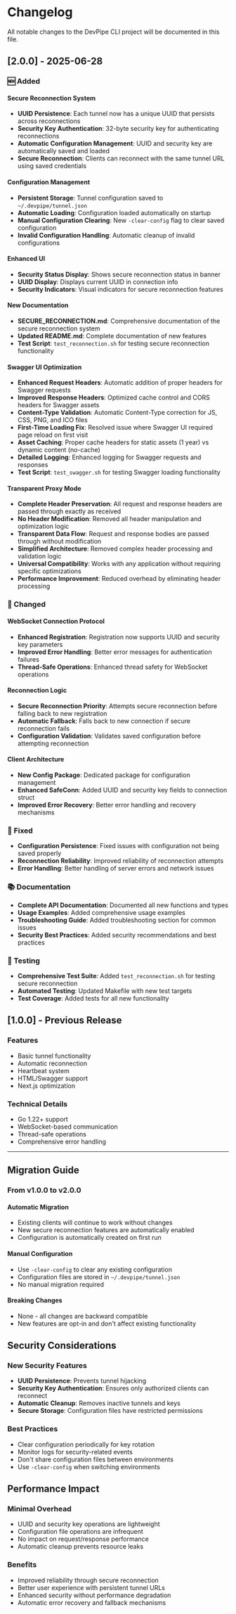 # Changelog

All notable changes to the DevPipe CLI project will be documented in this file.

## [2.0.0] - 2025-06-28

### 🆕 Added

#### Secure Reconnection System
- **UUID Persistence**: Each tunnel now has a unique UUID that persists across reconnections
- **Security Key Authentication**: 32-byte security key for authenticating reconnections
- **Automatic Configuration Management**: UUID and security key are automatically saved and loaded
- **Secure Reconnection**: Clients can reconnect with the same tunnel URL using saved credentials

#### Configuration Management
- **Persistent Storage**: Tunnel configuration saved to `~/.devpipe/tunnel.json`
- **Automatic Loading**: Configuration loaded automatically on startup
- **Manual Configuration Clearing**: New `-clear-config` flag to clear saved configuration
- **Invalid Configuration Handling**: Automatic cleanup of invalid configurations

#### Enhanced UI
- **Security Status Display**: Shows secure reconnection status in banner
- **UUID Display**: Displays current UUID in connection info
- **Security Indicators**: Visual indicators for secure reconnection features

#### New Documentation
- **SECURE_RECONNECTION.md**: Comprehensive documentation of the secure reconnection system
- **Updated README.md**: Complete documentation of new features
- **Test Script**: `test_reconnection.sh` for testing secure reconnection functionality

#### Swagger UI Optimization
- **Enhanced Request Headers**: Automatic addition of proper headers for Swagger requests
- **Improved Response Headers**: Optimized cache control and CORS headers for Swagger assets
- **Content-Type Validation**: Automatic Content-Type correction for JS, CSS, PNG, and ICO files
- **First-Time Loading Fix**: Resolved issue where Swagger UI required page reload on first visit
- **Asset Caching**: Proper cache headers for static assets (1 year) vs dynamic content (no-cache)
- **Detailed Logging**: Enhanced logging for Swagger requests and responses
- **Test Script**: `test_swagger.sh` for testing Swagger loading functionality

#### Transparent Proxy Mode
- **Complete Header Preservation**: All request and response headers are passed through exactly as received
- **No Header Modification**: Removed all header manipulation and optimization logic
- **Transparent Data Flow**: Request and response bodies are passed through without modification
- **Simplified Architecture**: Removed complex header processing and validation logic
- **Universal Compatibility**: Works with any application without requiring specific optimizations
- **Performance Improvement**: Reduced overhead by eliminating header processing

### 🔧 Changed

#### WebSocket Connection Protocol
- **Enhanced Registration**: Registration now supports UUID and security key parameters
- **Improved Error Handling**: Better error messages for authentication failures
- **Thread-Safe Operations**: Enhanced thread safety for WebSocket operations

#### Reconnection Logic
- **Secure Reconnection Priority**: Attempts secure reconnection before falling back to new registration
- **Automatic Fallback**: Falls back to new connection if secure reconnection fails
- **Configuration Validation**: Validates saved configuration before attempting reconnection

#### Client Architecture
- **New Config Package**: Dedicated package for configuration management
- **Enhanced SafeConn**: Added UUID and security key fields to connection struct
- **Improved Error Recovery**: Better error handling and recovery mechanisms

### 🐛 Fixed

- **Configuration Persistence**: Fixed issues with configuration not being saved properly
- **Reconnection Reliability**: Improved reliability of reconnection attempts
- **Error Handling**: Better handling of server errors and network issues

### 📚 Documentation

- **Complete API Documentation**: Documented all new functions and types
- **Usage Examples**: Added comprehensive usage examples
- **Troubleshooting Guide**: Added troubleshooting section for common issues
- **Security Best Practices**: Added security recommendations and best practices

### 🧪 Testing

- **Comprehensive Test Suite**: Added `test_reconnection.sh` for testing secure reconnection
- **Automated Testing**: Updated Makefile with new test targets
- **Test Coverage**: Added tests for all new functionality

## [1.0.0] - Previous Release

### Features
- Basic tunnel functionality
- Automatic reconnection
- Heartbeat system
- HTML/Swagger support
- Next.js optimization

### Technical Details
- Go 1.22+ support
- WebSocket-based communication
- Thread-safe operations
- Comprehensive error handling

---

## Migration Guide

### From v1.0.0 to v2.0.0

#### Automatic Migration
- Existing clients will continue to work without changes
- New secure reconnection features are automatically enabled
- Configuration is automatically created on first run

#### Manual Configuration
- Use `-clear-config` to clear any existing configuration
- Configuration files are stored in `~/.devpipe/tunnel.json`
- No manual migration required

#### Breaking Changes
- None - all changes are backward compatible
- New features are opt-in and don't affect existing functionality

## Security Considerations

### New Security Features
- **UUID Persistence**: Prevents tunnel hijacking
- **Security Key Authentication**: Ensures only authorized clients can reconnect
- **Automatic Cleanup**: Removes inactive tunnels and keys
- **Secure Storage**: Configuration files have restricted permissions

### Best Practices
- Clear configuration periodically for key rotation
- Monitor logs for security-related events
- Don't share configuration files between environments
- Use `-clear-config` when switching environments

## Performance Impact

### Minimal Overhead
- UUID and security key operations are lightweight
- Configuration file operations are infrequent
- No impact on request/response performance
- Automatic cleanup prevents resource leaks

### Benefits
- Improved reliability through secure reconnection
- Better user experience with persistent tunnel URLs
- Enhanced security without performance degradation
- Automatic error recovery and fallback mechanisms 